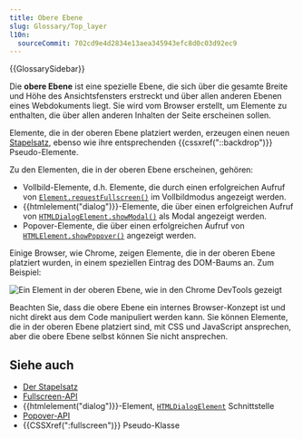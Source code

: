 ```yaml
---
title: Obere Ebene
slug: Glossary/Top_layer
l10n:
  sourceCommit: 702cd9e4d2834e13aea345943efc8d0c03d92ec9
---
```


{{GlossarySidebar}}

Die **obere Ebene** ist eine spezielle Ebene, die sich über die gesamte Breite und Höhe des Ansichtsfensters erstreckt und über allen anderen Ebenen eines Webdokuments liegt. Sie wird vom Browser erstellt, um Elemente zu enthalten, die über allen anderen Inhalten der Seite erscheinen sollen.

Elemente, die in der oberen Ebene platziert werden, erzeugen einen neuen [Stapelsatz](/de/docs/Web/CSS/CSS_positioned_layout/Stacking_context), ebenso wie ihre entsprechenden {{cssxref("::backdrop")}} Pseudo-Elemente.

Zu den Elementen, die in der oberen Ebene erscheinen, gehören:

- Vollbild-Elemente, d.h. Elemente, die durch einen erfolgreichen Aufruf von [`Element.requestFullscreen()`](/de/docs/Web/API/Element/requestFullscreen) im Vollbildmodus angezeigt werden.
- {{htmlelement("dialog")}}-Elemente, die über einen erfolgreichen Aufruf von [`HTMLDialogElement.showModal()`](/de/docs/Web/API/HTMLDialogElement/showModal) als Modal angezeigt werden.
- Popover-Elemente, die über einen erfolgreichen Aufruf von [`HTMLElement.showPopover()`](/de/docs/Web/API/HTMLElement/showPopover) angezeigt werden.

Einige Browser, wie Chrome, zeigen Elemente, die in der oberen Ebene platziert wurden, in einem speziellen Eintrag des DOM-Baums an. Zum Beispiel:

![Ein Element in der oberen Ebene, wie in den Chrome DevTools gezeigt](top_layer_devtools.png)

Beachten Sie, dass die obere Ebene ein internes Browser-Konzept ist und nicht direkt aus dem Code manipuliert werden kann. Sie können Elemente, die in der oberen Ebene platziert sind, mit CSS und JavaScript ansprechen, aber die obere Ebene selbst können Sie nicht ansprechen.

## Siehe auch

- [Der Stapelsatz](/de/docs/Web/CSS/CSS_positioned_layout/Stacking_context)
- [Fullscreen-API](/de/docs/Web/API/Fullscreen_API)
- {{htmlelement("dialog")}}-Element, [`HTMLDialogElement`](/de/docs/Web/API/HTMLDialogElement) Schnittstelle
- [Popover-API](/de/docs/Web/API/Popover_API)
- {{CSSXref(":fullscreen")}} Pseudo-Klasse
